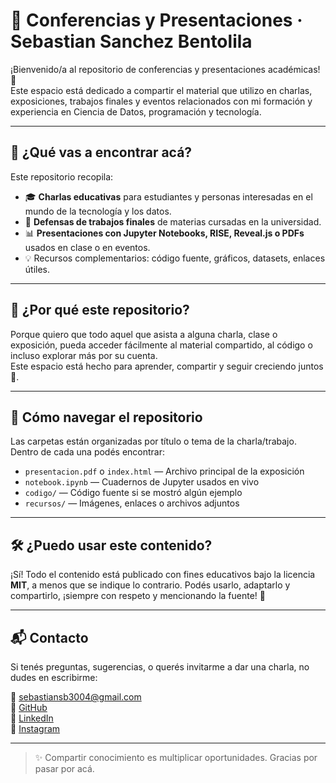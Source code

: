 # 🎤 Conferencias y Presentaciones · Sebastian Sanchez Bentolila

¡Bienvenido/a al repositorio de conferencias y presentaciones académicas! 🚀  
Este espacio está dedicado a compartir el material que utilizo en charlas, exposiciones, trabajos finales y eventos relacionados con mi formación y experiencia en Ciencia de Datos, programación y tecnología.

---

## 📂 ¿Qué vas a encontrar acá?

Este repositorio recopila:

- 🎓 **Charlas educativas** para estudiantes y personas interesadas en el mundo de la tecnología y los datos.
- 🧠 **Defensas de trabajos finales** de materias cursadas en la universidad.
- 📊 **Presentaciones con Jupyter Notebooks, RISE, Reveal.js o PDFs** usados en clase o en eventos.
- 💡 Recursos complementarios: código fuente, gráficos, datasets, enlaces útiles.

---

## 📌 ¿Por qué este repositorio?

Porque quiero que todo aquel que asista a alguna charla, clase o exposición, pueda acceder fácilmente al material compartido, al código o incluso explorar más por su cuenta.  
Este espacio está hecho para aprender, compartir y seguir creciendo juntos 🌱.

---

## 🧭 Cómo navegar el repositorio

Las carpetas están organizadas por título o tema de la charla/trabajo. Dentro de cada una podés encontrar:

- `presentacion.pdf` o `index.html` — Archivo principal de la exposición
- `notebook.ipynb` — Cuadernos de Jupyter usados en vivo
- `codigo/` — Código fuente si se mostró algún ejemplo
- `recursos/` — Imágenes, enlaces o archivos adjuntos

---

## 🛠️ ¿Puedo usar este contenido?

¡Sí! Todo el contenido está publicado con fines educativos bajo la licencia **MIT**, a menos que se indique lo contrario. Podés usarlo, adaptarlo y compartirlo, ¡siempre con respeto y mencionando la fuente! 💬

---

## 📬 Contacto

Si tenés preguntas, sugerencias, o querés invitarme a dar una charla, no dudes en escribirme:

📧 sebastiansb3004@gmail.com  
🔗 [GitHub](https://github.com/Sebastian-Sanchez-Bentolila)  
🔗 [LinkedIn](https://www.linkedin.com/in/sebastian-sanchez-bentolila)  
📸 [Instagram](https://www.instagram.com/sebas_sanchez_bentolila)

---

> ✨ Compartir conocimiento es multiplicar oportunidades. Gracias por pasar por acá.
